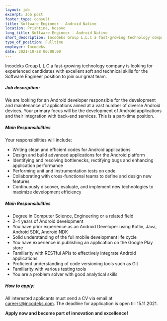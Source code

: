 ```yaml
---
layout: job 
excerpt: Job post 
footer_type: consult
title: Software Engineer - Android Native
location: Prishtine, Kosovo
long_title: Software Engineer - Android Native
short_description: Incodeks Group L.L.C a fast-growing technology company is looking for experienced candidates with excellent soft and technical skills for the Software Engineer position to join our great team. 
type_of_position: Fulltime
employer: Incodeks
date: 2021-10-28 00:00:00
---
```


Incodeks Group L.L.C a fast-growing technology company is looking for experienced candidates with excellent soft and technical skills for the Software Engineer position to join our great team. 

##### Job description:

We are looking for an Android developer responsible for the development and maintenance of applications aimed at a vast number of diverse Android devices. Your primary focus will be the development of Android applications and their integration with back-end services. This is a part-time position.


##### Main Responsibilities
Your responsibilities will include:
- Writing clean and efficient codes for Android applications
- Design and build advanced applications for the Android platform
- Identifying and resolving bottlenecks, rectifying bugs and enhancing application performance
- Performing unit and instrumentation tests on code
- Collaborating with cross-functional teams to define and design new features
- Continuously discover, evaluate, and implement new technologies to maximize development efficiency

##### Main Responsibilities

- Degree in Computer Science, Engineering or a related field
- 2-4 years of Android development
- You have prior experience as an Android Developer using Kotlin, Java, Android SDK, Android NDK
- Solid understanding of the full mobile development life cycle
- You have experience in publishing an application on the Google Play store
- Familiarity with RESTful APIs to effectively integrate Android applications
- Proficient understanding of code versioning tools such as Git
- Familiarity with various testing tools
- You are a problem solver with good analytical skills



##### How to apply: 

All interested applicants must send a CV via email at <a href="mailto:careers@incodeks.com?subject=Software Engineer - Android Native" style="color:#5C46F9 !important">careers@incodeks.com</a>. The deadline for application is open till 15.11.2021.

<p style="font-weight: bold">Apply now and become part of innovation and excellence!</p>
